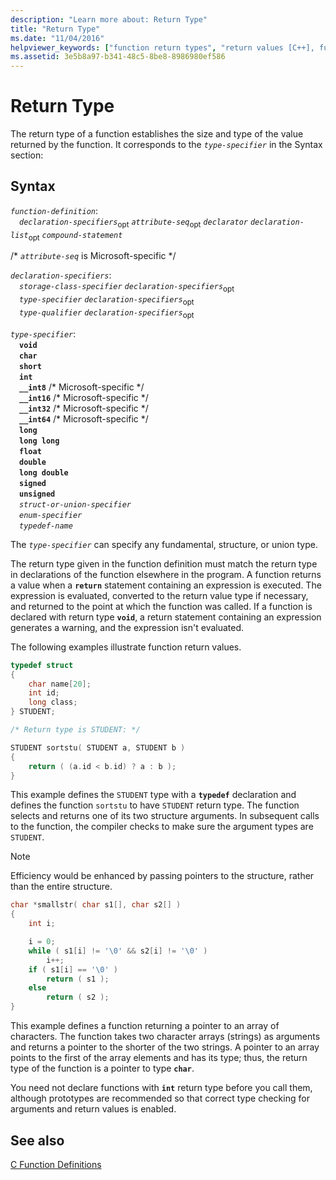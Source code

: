 ```yaml
---
description: "Learn more about: Return Type"
title: "Return Type"
ms.date: "11/04/2016"
helpviewer_keywords: ["function return types", "return values [C++], function procedures", "function return types, syntax", "return values [C++]", "data types [C++], function return types", "return keyword [C++], function return types", "functions [C++], return types"]
ms.assetid: 3e5b8a97-b341-48c5-8be8-8986980ef586
---
```

# Return Type

The return type of a function establishes the size and type of the value returned by the function. It corresponds to the *`type-specifier`* in the Syntax section:

## Syntax

*`function-definition`*:\
&emsp;*`declaration-specifiers`*<sub>opt</sub> *`attribute-seq`*<sub>opt</sub> *`declarator`* *`declaration-list`*<sub>opt</sub> *`compound-statement`*

/\* *`attribute-seq`* is Microsoft-specific \*/

*`declaration-specifiers`*:\
&emsp;*`storage-class-specifier`* *`declaration-specifiers`*<sub>opt</sub>\
&emsp;*`type-specifier`* *`declaration-specifiers`*<sub>opt</sub>\
&emsp;*`type-qualifier`* *`declaration-specifiers`*<sub>opt</sub>

*`type-specifier`*:\
&emsp;**`void`**\
&emsp;**`char`**\
&emsp;**`short`**\
&emsp;**`int`**\
&emsp;**`__int8`** /\* Microsoft-specific \*/\
&emsp;**`__int16`** /\* Microsoft-specific \*/\
&emsp;**`__int32`** /\* Microsoft-specific \*/\
&emsp;**`__int64`** /\* Microsoft-specific \*/\
&emsp;**`long`**\
&emsp;**`long long`**\
&emsp;**`float`**\
&emsp;**`double`**\
&emsp;**`long double`**\
&emsp;**`signed`**\
&emsp;**`unsigned`**\
&emsp;*`struct-or-union-specifier`*\
&emsp;*`enum-specifier`*\
&emsp;*`typedef-name`*

The *`type-specifier`* can specify any fundamental, structure, or union type.

The return type given in the function definition must match the return type in declarations of the function elsewhere in the program. A function returns a value when a **`return`** statement containing an expression is executed. The expression is evaluated, converted to the return value type if necessary, and returned to the point at which the function was called. If a function is declared with return type **`void`**, a return statement containing an expression generates a warning, and the expression isn't evaluated.

The following examples illustrate function return values.

```C
typedef struct
{
    char name[20];
    int id;
    long class;
} STUDENT;

/* Return type is STUDENT: */

STUDENT sortstu( STUDENT a, STUDENT b )
{
    return ( (a.id < b.id) ? a : b );
}
```

This example defines the `STUDENT` type with a **`typedef`** declaration and defines the function `sortstu` to have `STUDENT` return type. The function selects and returns one of its two structure arguments. In subsequent calls to the function, the compiler checks to make sure the argument types are `STUDENT`.

> [!NOTE]
> Efficiency would be enhanced by passing pointers to the structure, rather than the entire structure.

```C
char *smallstr( char s1[], char s2[] )
{
    int i;

    i = 0;
    while ( s1[i] != '\0' && s2[i] != '\0' )
        i++;
    if ( s1[i] == '\0' )
        return ( s1 );
    else
        return ( s2 );
}
```

This example defines a function returning a pointer to an array of characters. The function takes two character arrays (strings) as arguments and returns a pointer to the shorter of the two strings. A pointer to an array points to the first of the array elements and has its type; thus, the return type of the function is a pointer to type **`char`**.

You need not declare functions with **`int`** return type before you call them, although prototypes are recommended so that correct type checking for arguments and return values is enabled.

## See also

[C Function Definitions](../c-language/c-function-definitions.md)
